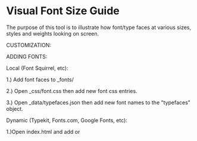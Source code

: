 Visual Font Size Guide
=======================

The purpose of this tool is to illustrate how font/type faces at various sizes, styles and weights looking on screen.

CUSTOMIZATION:

ADDING FONTS:

Local (Font Squirrel, etc):

1.) Add font faces to _fonts/

2.) Open _css/font.css  then add new font css entries.

3.) Open _data/typefaces.json then add new font names to the "typefaces" object.


Dynamic (Typekit, Fonts.com, Google Fonts, etc):

1.)Open index.html and add <link> or <script> tag to the remote font CSS or Javascript file. 

2.) Open _data/typefaces.json then add new font names to the "typefaces" object.



REMOVING FONTS:

1.) Delete the relevant files in the _fonts/ directory.

2.) Open the _css/font.css then remove the relevant entries.

3.) Open _data/typefaces.json file then remove the relevent font names from the "typefaces" object.


ADDING/UPDATING FONT SIZES:

1.) Open _data/typefaces.json then add/remove values in the "typesizes" object.
